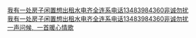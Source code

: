   
[我有一处房子闲置想出租水电齐全连系电话13483984360非诚勿扰](http://www.dianyue.me/archives/732/eyq87jrtrdlb42kk/)  
[我有一处房子闲置想出租水电齐全连系电话13483984360非诚勿扰](http://www.dianyue.me/archives/721/wik2kswplx550kfv/)  
[一声问候,  一首暖心情歌](http://www.dianyue.me/archives/990/t2o540gpk1mhy04b/)
